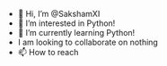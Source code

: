 - 👋 Hi, I’m @SakshamXI
- 👀 I’m interested in Python!
- 🌱 I’m currently learning Python!
- I am looking to collaborate on nothing
- 📫 How to reach 
